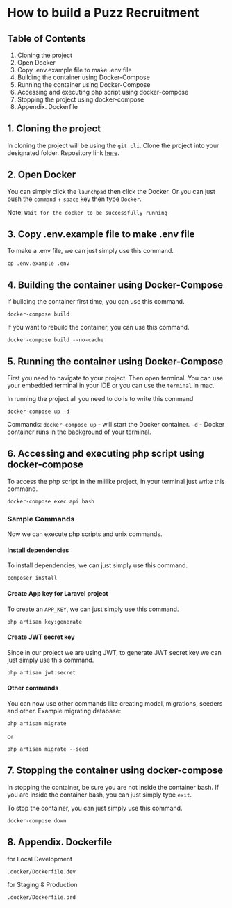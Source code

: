 
# How to build a Puzz Recruitment

## Table of Contents
 1. Cloning the project
 2. Open Docker
 3. Copy .env.example file to make .env file 
 4. Building the container using Docker-Compose
 5. Running the container using Docker-Compose
 6. Accessing and executing php script using docker-compose
 7. Stopping the project using docker-compose
 8. Appendix. Dockerfile

## 1. Cloning the project
In cloning the project will be using the `git cli`. Clone the project into your designated folder.
Repository link [here](https://bitbucket.org/lig-admin/buzzreach_puzz_recruitment_backend/src/master/).

## 2. Open Docker

You can simply click the `launchpad` then click the Docker. Or you can just push the `command` + `space` key then type `Docker`.

Note: `Wait for the docker to be successfully running`

## 3. Copy .env.example file to make .env file
To make a .env file, we can just simply use this command.

    cp .env.example .env

## 4. Building the container using Docker-Compose
If building the container first time, you can use this command.

    docker-compose build

If you want to rebuild the container, you can use this command.

    docker-compose build --no-cache
 

## 5. Running the container using Docker-Compose
First you need to navigate to your project. Then open terminal.
You can use your embedded terminal in your IDE or you can use the `terminal` in mac.

In running the project all you need to do is to write this command

    docker-compose up -d

Commands:
`docker-compose up` - will start the Docker container.
`-d` - Docker container runs in the background of your terminal.

## 6. Accessing and executing php script using docker-compose
To access the php script in the miilike project, in your terminal just write this command.

    docker-compose exec api bash
### Sample Commands
Now we can execute php scripts and unix commands.

#### Install dependencies
To install dependencies, we can just simply use this command.

    composer install

#### Create App key for Laravel project
To create an `APP_KEY`, we can just simply use this command.

    php artisan key:generate

#### Create JWT secret key
Since in our project we are using JWT, to generate JWT secret key we can just simply use this command.

    php artisan jwt:secret

#### Other commands
You can now use other commands like creating model, migrations, seeders and other.
Example migrating database:

    php artisan migrate
or

    php artisan migrate --seed

## 7. Stopping the container using docker-compose
In stopping the container, be sure you are not inside the container bash.
If you are inside the container bash, you can just simply type `exit`.

To stop the container, you can just simply use this command.

    docker-compose down

## 8. Appendix. Dockerfile

for Local Development
    
    .docker/Dockerfile.dev

for Staging & Production

    .docker/Dockerfile.prd
